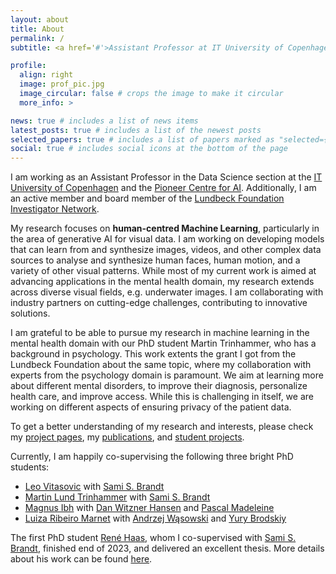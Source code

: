 ```yaml
---
layout: about
title: About
permalink: /
subtitle: <a href='#'>Assistant Professor at IT University of Copenhagen</a>

profile:
  align: right
  image: prof_pic.jpg
  image_circular: false # crops the image to make it circular
  more_info: >

news: true # includes a list of news items
latest_posts: true # includes a list of the newest posts
selected_papers: true # includes a list of papers marked as "selected={true}"
social: true # includes social icons at the bottom of the page
---
```


I am working as an Assistant Professor in the Data Science section at the [IT University of Copenhagen](https://en.itu.dk/) and the [Pioneer Centre for AI](https://www.aicentre.dk/). Additionally, I am an active member and board member of the [Lundbeck Foundation Investigator Network](https://lundbeckfonden.com/lfin). 

My research focuses on  **human-centred Machine Learning**, particularly in the area of generative AI for visual data. I am working on developing models that can learn from and synthesize images, videos, and other complex data sources to analyse and synthesize human faces, human motion, and a variety of other visual patterns. While most of my current work is aimed at advancing applications in the mental health domain, my research extends across diverse visual fields, e.g. underwater images. I am collaborating with industry partners on cutting-edge challenges, contributing to innovative solutions.

I am grateful to be able to pursue my research in machine learning in the mental health domain with our PhD student Martin Trinhammer, who has a background in psychology. This work extents the grant I got from the Lundbeck Foundation about the same topic, where my collaboration with experts from the psychology domain is paramount. 
We aim at learning more about different mental disorders, to improve their diagnosis, personalize health care, and improve access. While this is challenging in itself, we are working on different aspects of ensuring privacy of the patient data. 

To get a better understanding of my research and interests, please check my [project pages](), my [publications](http://stellagrasshof.com/publications/), and [student projects](http://stellagrasshof.com/studentprojects/). 


Currently, I am happily co-supervising the following three bright PhD students:
- [Leo Vitasovic](https://pure.itu.dk/da/persons/leo-vitasovic) with [Sami S. Brandt](https://pure.itu.dk/da/persons/sami-brandt)
- [Martin Lund Trinhammer](https://www.linkedin.com/in/martin-lund-trinhammer-b94420134/) with [Sami S. Brandt](https://pure.itu.dk/da/persons/sami-brandt)
- [Magnus Ibh](https://pure.itu.dk/en/persons/magnus-ibh) with [Dan Witzner Hansen](https://pure.itu.dk/en/persons/dan-witzner-hansen) and [Pascal Madeleine](https://vbn.aau.dk/da/persons/102245)
- [Luiza Ribeiro Marnet](https://www.linkedin.com/in/luiza-ribeiro-marnet-378259116) with [Andrzej Wąsowski](http://www.itu.dk/people/wasowski/) and [Yury Brodskiy](https://www.linkedin.com/in/yurybrodskiy/)

The first PhD student [René Haas](https://www.linkedin.com/in/haasrene/?originalSubdomain=dk), whom I co-supervised with [Sami S. Brandt](https://pure.itu.dk/da/persons/sami-brandt), finished end of 2023, and delivered an excellent thesis. More details about his work can be found [here](http://stellagrasshof.com/projects/3_project/). 

